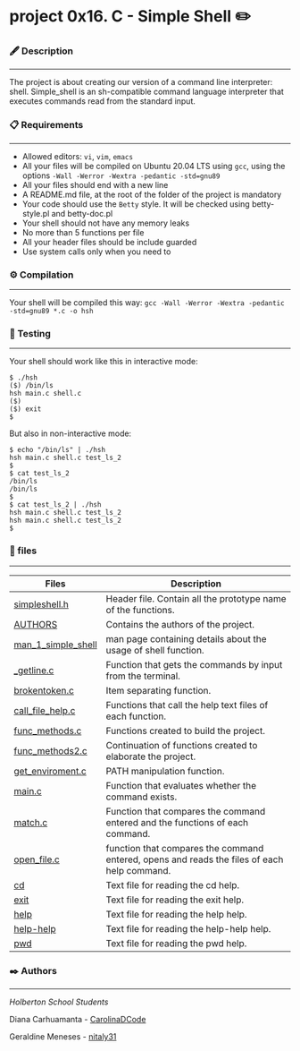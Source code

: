 # project 0x16. C - Simple Shell ✏️

### 🖋️ Description
***

The project is about creating our version of a command line interpreter: shell. Simple_shell is an sh-compatible command language interpreter that executes commands read from the standard input.

### 📋 Requirements
***
* Allowed editors: `vi`, `vim`, `emacs`
* All your files will be compiled on Ubuntu 20.04 LTS using `gcc`, using the options `-Wall -Werror -Wextra -pedantic -std=gnu89`
* All your files should end with a new line
* A README.md file, at the root of the folder of the project is mandatory
* Your code should use the `Betty` style. It will be checked using betty-style.pl and betty-doc.pl
* Your shell should not have any memory leaks
* No more than 5 functions per file
* All your header files should be include guarded
* Use system calls only when you need to

### ⚙ Compilation
***
Your shell will be compiled this way:
`gcc -Wall -Werror -Wextra -pedantic -std=gnu89 *.c -o hsh`

### 🧪 Testing
***
Your shell should work like this in interactive mode:
```
$ ./hsh
($) /bin/ls
hsh main.c shell.c
($)
($) exit
$
```
But also in non-interactive mode:
```
$ echo "/bin/ls" | ./hsh
hsh main.c shell.c test_ls_2
$
$ cat test_ls_2
/bin/ls
/bin/ls
$
$ cat test_ls_2 | ./hsh
hsh main.c shell.c test_ls_2
hsh main.c shell.c test_ls_2
$
```

### 📂 files
***
| Files | Description |
| --- | --- |
| [simpleshell.h](https://github.com/CarolinaDCode/simple_shell/blob/master/simpleshell.h) | Header file. Contain all the prototype name of the functions. |
| [AUTHORS](https://github.com/CarolinaDCode/simple_shell/blob/master/AUTHORS) | Contains the authors of the project. |
| [man_1_simple_shell](https://github.com/CarolinaDCode/simple_shell/blob/master/man_1_simple_shell) | man page containing details about the usage of shell function.|
| [_getline.c](https://github.com/CarolinaDCode/simple_shell/blob/master/_getline.c) | Function that gets the commands by input from the terminal.|
| [brokentoken.c](https://github.com/CarolinaDCode/simple_shell/blob/master/brokentoken.c) | Item separating function.|
| [call_file_help.c](https://github.com/CarolinaDCode/simple_shell/blob/master/call_file_help.c) | Functions that call the help text files of each function.|
| [func_methods.c](https://github.com/CarolinaDCode/simple_shell/blob/master/func_methods.c) | Functions created to build the project.|
| [func_methods2.c](https://github.com/CarolinaDCode/simple_shell/blob/master/func_methods2.c) | Continuation of functions created to elaborate the project.|
| [get_enviroment.c](https://github.com/CarolinaDCode/simple_shell/blob/master/get_enviroment.c) | PATH manipulation function.|
| [main.c](https://github.com/CarolinaDCode/simple_shell/blob/master/main.c) | Function that evaluates whether the command exists.|
| [match.c](https://github.com/CarolinaDCode/simple_shell/blob/master/match.c) | Function that compares the command entered and the functions of each command.|
| [open_file.c](https://github.com/CarolinaDCode/simple_shell/blob/master/open_file.c) | function that compares the command entered, opens and reads the files of each help command.|
| [cd](https://github.com/CarolinaDCode/simple_shell/blob/master/cd) | Text file for reading the cd help.|
| [exit](https://github.com/CarolinaDCode/simple_shell/blob/master/exit) | Text file for reading the exit help.|
| [help](https://github.com/CarolinaDCode/simple_shell/blob/master/help) | Text file for reading the help help.|
| [help-help](https://github.com/CarolinaDCode/simple_shell/blob/master/help-help) | Text file for reading the help-help help.|
| [pwd](https://github.com/CarolinaDCode/simple_shell/blob/master/pwd) | Text file for reading the pwd help.|

### ✒️ Authors
***
*Holberton School Students*

Diana Carhuamanta - [CarolinaDCode](https://github.com/CarolinaDCode)

Geraldine Meneses - [nitaly31](https://github.com/nitaly31)
